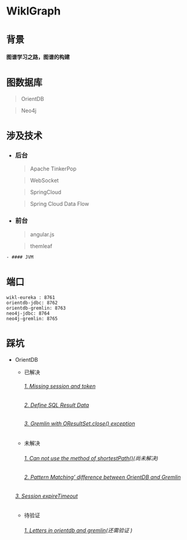 # WiklGraph

# `背景`
#### 图谱学习之路，图谱的构建

# `图数据库 `

   > OrientDB  
 
   > Neo4j

# `涉及技术`

  - ### 后台

    > Apache TinkerPop
   
    > WebSocket
   
    > SpringCloud
   
    > Spring Cloud Data Flow
    
   - ### 前台
   
     > angular.js  
         
     > themleaf  
     
    - #### JVM

# `端口`

```
wikl-eureka : 8761
orientdb-jdbc: 8762
orientdb-gremlin: 8763
neo4j-jdbc: 8764
neo4j-gremlin: 8765
```

# `踩坑`

* OrientDB  

  * 已解决

    ######  [1. Missing session and token](https://community.orientdb.org/t/missing-session-and-token/299)
    ###### [2. Define SQL Result Data](https://community.orientdb.org/t/define-sql-result-data/442)
    ###### [3. Gremlin with OResultSet.close() exception](https://community.orientdb.org/t/gremlin-with-oresultset-close-exception/445)
 
   * 未解决
     ###### [1. Can not use the method of shortestPath()](https://community.orientdb.org/t/can-not-use-the-method-of-shortestpath/431)(尚未解决)
     ###### [2. Pattern Matching’ difference between OrientDB and Gremlin](https://community.orientdb.org/t/pattern-matching-difference-between-orientdb-and-gremlin/458)
    ######  [3. Session expireTimeout](https://community.orientdb.org/t/session-expiretimeout/437)
 
  * 待验证
    ###### [1. Letters in orientdb and gremlin](https://community.orientdb.org/t/letters-in-orientdb-and-gremlin/374)(还需验证 )

